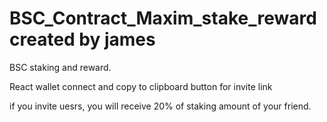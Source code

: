 # BSC_Contract_Maxim_stake_reward created by james

BSC staking and reward.

React wallet connect and copy to clipboard button for invite link

if you invite uesrs, you will receive 20% of staking amount of your friend.